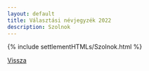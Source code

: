 ```yaml
---
layout: default
title: Választási névjegyzék 2022
description: Szolnok
---
```


{% include settlementHTMLs/Szolnok.html %}

[Vissza](../)